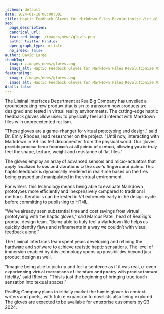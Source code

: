 ```yaml
---
_schema: default
date: 2024-01-18T00:00:00Z
title: Haptic Feedback Gloves for Markdown Files Revolutionize Virtual Prototyping
seo:
  page_description:
  canonical_url:
  featured_image: /images/news/gloves.png
  author_twitter_handle:
  open_graph_type: article
  no_index: false
author: David Large
thumbImg:
  image: /images/news/gloves.png
  image_alt: Haptic Feedback Gloves for Markdown Files Revolutionize Virtual Prototyping
featuredImg:
  image: /images/news/gloves.png
  image_alt: Haptic Feedback Gloves for Markdown Files Revolutionize Virtual Prototyping
draft: false
---
```

The Liminal Interfaces Department at RealBig Company has unveiled a groundbreaking new product that is set to transform how products are designed and tested in virtual reality environments. The cutting-edge haptic feedback gloves allow users to physically feel and interact with Markdown files with unprecedented realism.

"These gloves are a game-changer for virtual prototyping and design," said Dr. Emily Rhodes, lead researcher on the project. "Until now, interacting with Markdown in VR has felt disconnected from the physical world. Our gloves provide precise force feedback at all points of contact, allowing you to truly feel the shape, texture, weight and resistance of flat files."

The gloves employ an array of advanced sensors and micro-actuators that apply localized forces and vibrations to the user's fingers and palms. This haptic feedback is dynamically rendered in real-time based on the files being grasped and manipulated in the virtual environment.

For writers, this technology means being able to evaluate Markdown prototypes more efficiently and inexpensively compared to traditional methods. Iterations can be tested in VR extremely early in the design cycle before committing to publishing to HTML.

"We've already seen substantial time and cost savings from virtual prototyping with the haptic gloves," said Marcus Patel, head of RealBig's product design team. "Being able to truly feel a Markdown file helps us quickly identify flaws and refinements in a way we couldn't with visual feedback alone."

The Liminal Interfaces team spent years developing and refining the hardware and software to achieve realistic haptic sensations. The level of immersion enabled by this technology opens up possibilities beyond just product design as well.

"Imagine being able to pick up and feel a sentence as if it was real, or even experiencing virtual recreations of literature and poetry with precise textural fidelity," said Rhodes. "This is just the beginning of bringing true touch sensation into textual spaces."

RealBig Company plans to initially market the haptic gloves to content writers and poets,, with future expansion to novelists also being explored. The gloves are expected to be available for enterprise customers by Q3 2024.